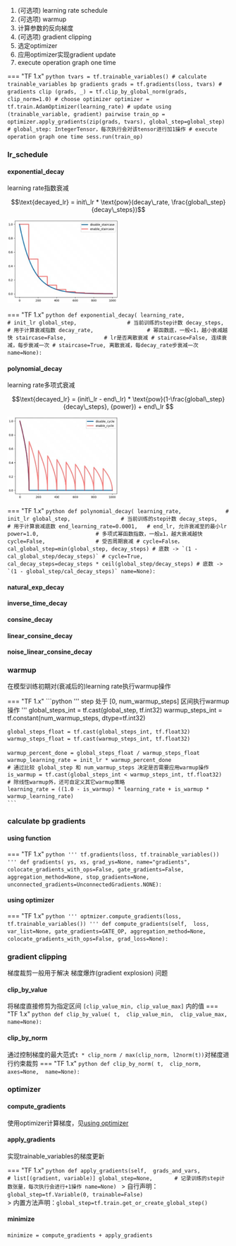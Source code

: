 1. (可选项) learning rate schedule
2. (可选项) warmup
3. 计算参数的反向梯度
4. (可选项) gradient clipping
5. 选定optimizer
6. 应用optimizer实现gradient update
7. execute operation graph one time

=== "TF 1.x"
    ```python
    tvars = tf.trainable_variables()
    # calculate trainable_variables bp gradients
    grads = tf.gradients(loss, tvars)
    # gradients clip
    (grads, _) = tf.clip_by_global_norm(grads, clip_norm=1.0)
    # choose optimizer
    optimizer = tf.train.AdamOptimizer(learning_rate)
    # update using (trainable_variable, gradient) pairwise
    train_op = optimizer.apply_gradients(zip(grads, tvars), global_step=global_step)
        # global_step: IntegerTensor，每次执行会对该tensor进行加1操作
    # execute operation graph one time
    sess.run(train_op)
    ```

### lr_schedule
#### exponential_decay
learning rate指数衰减

$$\text{decayed_lr} = init\_lr * \text{pow}(decay\_rate, \frac{global\_step}{decay\_steps})$$

<div class="one-image-container">
    <img src="\AI\AI_Platform\Tensorflow\schedule\images\exponential_decay.jpg" style="width: 50%;">
</div>

=== "TF 1.x"
    ```python
    def exponential_decay(
            learning_rate,              # init_lr
            global_step,                # 当前训练的step计数
            decay_steps,                # 用于计算衰减指数
            decay_rate,                 # 幂函数底，一般<1，越小衰减越快
            staircase=False,            # lr是否离散衰减
                                        # staircase=False, 连续衰减，每步衰减一次
                                        # staircase=True, 离散衰减，每decay_rate步衰减一次
            name=None):
    ```

#### polynomial_decay
learning rate多项式衰减

$$\text{decayed_lr} = (init\_lr - end\_lr) * \text{pow}(1-\frac{global\_step}{decay\_steps}, {power}) + end\_lr $$

<div class="one-image-container">
    <img src="\AI\AI_Platform\Tensorflow\schedule\images\polynomial_decay.jpg" style="width: 50%;">
</div>

=== "TF 1.x"
    ```python
    def polynomial_decay(
            learning_rate,              # init_lr
            global_step,                # 当前训练的step计数
            decay_steps,                # 用于计算衰减底数
            end_learning_rate=0.0001,   # end_lr, 允许衰减至的最小lr
            power=1.0,                  # 多项式幂函数指数，一般≥1，越大衰减越快
            cycle=False,                # 受否周期衰减
                                        # cycle=False，cal_global_step=min(global_step, decay_steps)
                                        # 底数 -> `(1 - cal_global_step/decay_steps)`
                                        # cycle=True, cal_decay_steps=decay_steps * ceil(global_step/decay_steps)
                                        # 底数 -> `(1 - global_step/cal_decay_steps)`
            name=None):
    ```

#### natural_exp_decay
#### inverse_time_decay
#### consine_decay
#### linear_consine_decay
#### noise_linear_consine_decay

### warmup
在模型训练初期对(衰减后的)learning rate执行warmup操作

=== "TF 1.x"
    ```python
    ''' step 处于 [0, num_warmup_steps] 区间执行warmup操作 '''
    global_steps_int = tf.cast(global_step, tf.int32)
    warmup_steps_int = tf.constant(num_warmup_steps, dtype=tf.int32)

    global_steps_float = tf.cast(global_steps_int, tf.float32)
    warmup_steps_float = tf.cast(warmup_steps_int, tf.float32)

    warmup_percent_done = global_steps_float / warmup_steps_float
    warmup_learning_rate = init_lr * warmup_percent_done
    # 通过比较 global_step 和 num_warmup_steps 决定是否需要应用warmup操作
    is_warmup = tf.cast(global_steps_int < warmup_steps_int, tf.float32)
    # 除线性warmup外，还可自定义其它warmup策略
    learning_rate = ((1.0 - is_warmup) * learning_rate + is_warmup * warmup_learning_rate)
    ```


### calculate bp gradients

#### using function
=== "TF 1.x"
    ```python
    ''' tf.gradients(loss, tf.trainable_variables()) '''
    def gradients(
            ys,
            xs,
            grad_ys=None,
            name="gradients",
            colocate_gradients_with_ops=False,
            gate_gradients=False,
            aggregation_method=None,
            stop_gradients=None,
            unconnected_gradients=UnconnectedGradients.NONE):
    ```
#### using optimizer
=== "TF 1.x"
    ```python
    ''' optmizer.compute_gradients(loss, tf.trainable_variables()) '''
    def compute_gradients(self, 
            loss, 
            var_list=None,
            gate_gradients=GATE_OP,
            aggregation_method=None,
            colocate_gradients_with_ops=False,
            grad_loss=None):
    ```
### gradient clipping
梯度裁剪一般用于解决 梯度爆炸(gradient explosion) 问题

#### clip_by_value
将梯度直接修剪为指定区间 `[clip_value_min, clip_value_max]` 内的值
=== "TF 1.x"
    ```python
    def clip_by_value(
            t, 
            clip_value_min, 
            clip_value_max,
            name=None):
    ```
#### clip_by_norm
通过控制梯度的最大范式`t * clip_norm / max(clip_norm, l2norm(t))`对梯度进行约束裁剪
=== "TF 1.x"
    ```python
    def clip_by_norm(
            t, 
            clip_norm, 
            axes=None, 
            name=None):
    ```


### optimizer

#### compute_gradients
使用optimizer计算梯度，见[using optimizer](#using-optimizer)
#### apply_gradients
实现trainable_variables的梯度更新

=== "TF 1.x"
    ```python
    def apply_gradients(self, 
        grads_and_vars,         # list[(gradient, variable)]
        global_step=None,       # 记录训练的step计数张量，每次执行会进行+1操作
        name=None)
    ```
    > 自行声明：`global_step=tf.Variable(0, trainable=False)`  
    > 内置方法声明：`global_step=tf.train.get_or_create_global_step()`

#### minimize
`minimize = compute_gradients + apply_gradients`